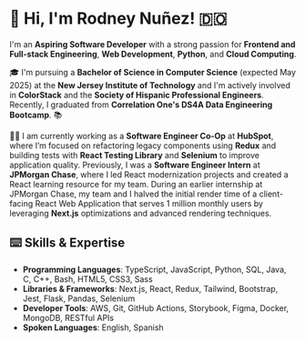 # 👋 Hi, I'm Rodney Nuñez! 🇩🇴

I'm an **Aspiring Software Developer** with a strong passion for **Frontend and Full-stack Engineering**, **Web Development**, **Python**, and **Cloud Computing**.

🎓 I'm pursuing a **Bachelor of Science in Computer Science** (expected May 2025) at the **New Jersey Institute of Technology** and I'm actively involved in **ColorStack** and the **Society of Hispanic Professional Engineers**. Recently, I graduated from **Correlation One's DS4A Data Engineering Bootcamp**. 📚

👨‍💻 I am currently working as a **Software Engineer Co-Op** at **HubSpot**, where I’m focused on refactoring legacy components using **Redux** and building tests with **React Testing Library** and **Selenium** to improve application quality. Previously, I was a **Software Engineer Intern** at **JPMorgan Chase**, where I led React modernization projects and created a React learning resource for my team. During an earlier internship at JPMorgan Chase, my team and I halved the initial render time of a client-facing React Web Application that serves 1 million monthly users by leveraging **Next.js** optimizations and advanced rendering techniques.

## ⌨️ Skills & Expertise

* **Programming Languages**: TypeScript, JavaScript, Python, SQL, Java, C, C++, Bash, HTML5, CSS3, Sass
* **Libraries & Frameworks**: Next.js, React, Redux, Tailwind, Bootstrap, Jest, Flask, Pandas, Selenium
* **Developer Tools**: AWS, Git, GitHub Actions, Storybook, Figma, Docker, MongoDB, RESTful APIs
* **Spoken Languages**: English, Spanish

<!--
**rod608/rod608** is a ✨ _special_ ✨ repository because its `README.md` (this file) appears on your GitHub profile.

Here are some ideas to get you started:
- 🔭 I’m currently working on ...
- 🌱 I’m currently learning ...
- 👯 I’m looking to collaborate on ...
- 🤔 I’m looking for help with ...
- 💬 Ask me about ...
- 📫 How to reach me: ...
- 😄 Pronouns: ...
- ⚡ Fun fact: ...
-->
